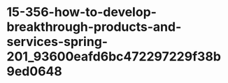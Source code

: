 # 15-356-how-to-develop-breakthrough-products-and-services-spring-201_93600eafd6bc472297229f38b9ed0648